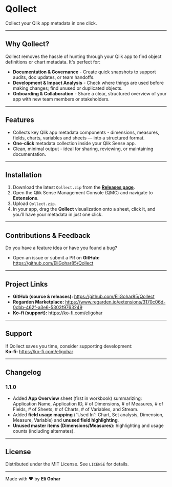 # Qollect

Collect your Qlik app metadata in one click.

---

## Why Qollect?

Qollect removes the hassle of hunting through your Qlik app to find object definitions or chart metadata. It's perfect for:

- **Documentation & Governance** - Create quick snapshots to support audits, doc updates, or team handoffs.  
- **Development & Impact Analysis** - Check where things are used before making changes; find unused or duplicated objects.  
- **Onboarding & Collaboration** - Share a clear, structured overview of your app with new team members or stakeholders.

---

## Features

- Collects key Qlik app metadata components - dimensions, measures, fields, charts, variables and sheets — into a structured format.  
- **One-click** metadata collection inside your Qlik Sense app.  
- Clean, minimal output - ideal for sharing, reviewing, or maintaining documentation.

---

## Installation

1. Download the latest `Qollect.zip` from the **[Releases page](https://github.com/EliGohar85/Qollect/releases)**.  
2. Open the Qlik Sense Management Console (QMC) and navigate to **Extensions**.  
3. Upload `Qollect.zip`.  
4. In your app, drag the **Qollect** visualization onto a sheet, click it, and you’ll have your metadata in just one click.

---

## Contributions & Feedback

Do you have a feature idea or have you found a bug?  
- Open an issue or submit a PR on **GitHub:** https://github.com/EliGohar85/Qollect

---

## Project Links

- **GitHub (source & releases):** https://github.com/EliGohar85/Qollect
- **Regarden Marketplace:** https://www.regarden.io/extensions/3170c06d-0cbb-462f-a3e6-5303f9763249  
- **Ko-fi (support):** https://ko-fi.com/eligohar

---

## Support

If Qollect saves you time, consider supporting development:  
**Ko-fi:** https://ko-fi.com/eligohar

---

## Changelog

### 1.1.0
- Added **App Overview** sheet (first in workbook) summarizing: Application Name, Application ID, # of Dimensions, # of Measures, # of Fields, # of Sheets, # of Charts, # of Variables, and Stream.  
- Added **field usage mapping** (“Used In”: Chart, Set analysis, Dimension, Measure, Variable) and **unused field highlighting**.  
- **Unused master items (Dimensions/Measures):** highlighting and usage counts (including alternates).

---

## License

Distributed under the MIT License. See `LICENSE` for details.

---

Made with ❤️ by **Eli Gohar**
